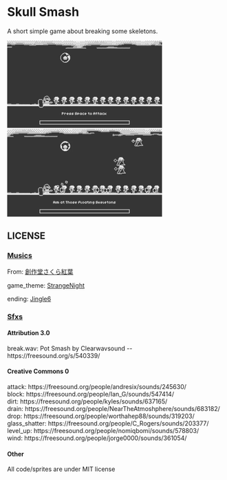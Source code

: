 # Skull Smash

A short simple game about breaking some skeletons.

<img src="https://github.com/shizu0817/Skull-Smash/blob/main/gameplay1.gif" width="360"> <img src="https://github.com/shizu0817/Skull-Smash/blob/main/gameplay2.gif" width="360">

## LICENSE

### [Musics](assets/musics/)

From: [創作堂さくら紅葉](https://yukizakura.net/)

game_theme: [StrangeNight](https://music.yukizakura.net/free/and/001.html)

ending: [Jingle6](https://music.yukizakura.net/free/yassun/s006.html)

### [Sfxs](assets/sfxs)

#### Attribution 3.0

<p>break.wav: Pot Smash by Clearwavsound -- https://freesound.org/s/540339/</p>

#### Creative Commons 0

<p>attack: https://freesound.org/people/andresix/sounds/245630/<br>
block: https://freesound.org/people/Ian_G/sounds/547414/<br>
dirt: https://freesound.org/people/kyles/sounds/637165/<br>
drain: https://freesound.org/people/NearTheAtmoshphere/sounds/683182/<br>
drop: https://freesound.org/people/worthahep88/sounds/319203/<br>
glass_shatter: https://freesound.org/people/C_Rogers/sounds/203377/<br>
level_up: https://freesound.org/people/nomiqbomi/sounds/578803/<br>
wind: https://freesound.org/people/jorge0000/sounds/361054/</p>

#### Other

All code/sprites are under MIT license
